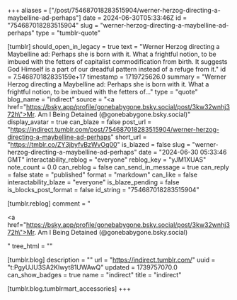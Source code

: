 +++
aliases = ["/post/754687018283515904/werner-herzog-directing-a-maybelline-ad-perhaps"]
date = 2024-06-30T05:33:46Z
id = "754687018283515904"
slug = "werner-herzog-directing-a-maybelline-ad-perhaps"
type = "tumblr-quote"

[tumblr]
should_open_in_legacy = true
text = "Werner Herzog directing a Maybelline ad: Perhaps she is born with it. What a frightful notion, to be imbued with the fetters of capitalist commodification from birth. It suggests God Himself is a part of our dreadful pattern instead of a refuge from it."
id = 7.546870182835159e+17
timestamp = 1719725626.0
summary = "Werner Herzog directing a Maybelline ad: Perhaps she is born with it. What a frightful notion, to be imbued with the fetters of..."
type = "quote"
blog_name = "indirect"
source = "<a href=\"https://bsky.app/profile/gonebabygone.bsky.social/post/3kw32wnhj372h\">Mr. Am I Being Detained  (@gonebabygone.bsky.social)</a>"
display_avatar = true
can_blaze = false
post_url = "https://indirect.tumblr.com/post/754687018283515904/werner-herzog-directing-a-maybelline-ad-perhaps"
short_url = "https://tmblr.co/ZY3jbyfvBzWvOq00"
is_blazed = false
slug = "werner-herzog-directing-a-maybelline-ad-perhaps"
date = "2024-06-30 05:33:46 GMT"
interactability_reblog = "everyone"
reblog_key = "yJM1XUAS"
note_count = 0.0
can_reblog = false
can_send_in_message = true
can_reply = false
state = "published"
format = "markdown"
can_like = false
interactability_blaze = "everyone"
is_blaze_pending = false
is_blocks_post_format = false
id_string = "754687018283515904"

[tumblr.reblog]
comment = "<p><a href=\"https://bsky.app/profile/gonebabygone.bsky.social/post/3kw32wnhj372h\">Mr. Am I Being Detained  (@gonebabygone.bsky.social)</a></p>"
tree_html = ""

[tumblr.blog]
description = ""
url = "https://indirect.tumblr.com/"
uuid = "t:PgyUJU3SA2Klwyt81UWAwQ"
updated = 1739757070.0
can_show_badges = true
name = "indirect"
title = "indirect"

[tumblr.blog.tumblrmart_accessories]
+++
